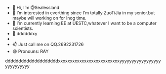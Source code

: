 - 👋 Hi, I’m @Sealessland
- 👀 I’m interested in everthing since I'm totally ZuoTiJia in my senior.but maybe will working on for lnog time.
- 🌱 I’m currently learning EE at UESTC,whatever I want to be a computer scientists.
- 💞️ ddddddxy
- 
- 📫 Just call me on QQ.2692231726
- 😄 Pronouns: RAY

ddddddddddddddddddddxxxxxxxxxxxxxxxxxxxxxxxxxxyyyyyyyyyyyyyyyyyyyyyyyyyyy
